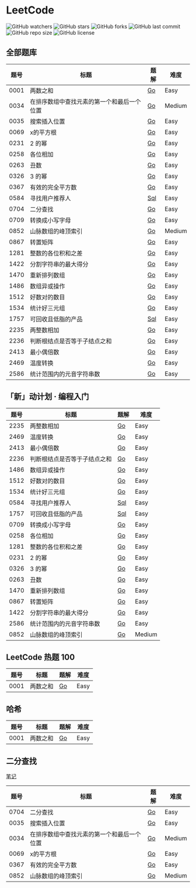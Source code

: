 # LeetCode

![GitHub watchers](https://img.shields.io/github/watchers/XdpCs/LeetCode?style=social)
![GitHub stars](https://img.shields.io/github/stars/XdpCs/LeetCode?style=social)
![GitHub forks](https://img.shields.io/github/forks/XdpCs/LeetCode?style=social)
![GitHub last commit](https://img.shields.io/github/last-commit/XdpCs/LeetCode?style=flat-square)
![GitHub repo size](https://img.shields.io/github/repo-size/XdpCs/LeetCode?style=flat-square)
![GitHub license](https://img.shields.io/github/license/XdpCs/LeetCode?style=flat-square)

## 全部题库

| 题号   | 标题                    | 题解                                                                            | 难度     |
|------|-----------------------|-------------------------------------------------------------------------------|--------|
| 0001 | 两数之和                  | [Go](./leetcode/0001.Two-Sum)                                                 | Easy   |
| 0034 | 在排序数组中查找元素的第一个和最后一个位置 | [Go](./leetcode/0034.Find-First-And-Last-Position-Of-Element-In-Sorted-Array) | Medium |
| 0035 | 搜索插入位置                | [Go](./leetcode/0035.Search-Insert-Position)                                  | Easy   |
| 0069 | x的平方根                 | [Go](./leetcode/0069.Sqrtx)                                                   | Easy   |
| 0231 | 2 的幂                  | [Go](./leetcode/0231.Power-Of-Two)                                            | Easy   |
| 0258 | 各位相加                  | [Go](./leetcode/0258.Add-Digits)                                              | Easy   |
| 0263 | 丑数                    | [Go](./leetcode/0263.Ugly-Number)                                             | Easy   |
| 0326 | 3 的幂                  | [Go](./leetcode/0326.Power-Of-Three)                                          | Easy   |
| 0367 | 有效的完全平方数              | [Go](./leetcode/0367.Valid-Perfect-Square)                                    | Easy   |
| 0584 | 寻找用户推荐人               | [Sql](./leetcode/0584.Find-Customer-Referee)                                  | Easy   |
| 0704 | 二分查找                  | [Go](./leetcode/0704.Binary-Search)                                           | Easy   |
| 0709 | 转换成小写字母               | [Go](./leetcode/0709.To-Lower-Case)                                           | Easy   |
| 0852 | 山脉数组的峰顶索引             | [Go](./leetcode/0852.Peak-Index-In-A-Mountain-Array)                          | Medium |
| 0867 | 转置矩阵                  | [Go](./leetcode/0867.Transpose-Matrix)                                        | Easy   |
| 1281 | 整数的各位积和之差             | [Go](./leetcode/1281.Subtract-the-Product-and-Sum-of-Digits-of-an-Integer)    | Easy   |
| 1422 | 分割字符串的最大得分            | [Go](./leetcode/1422.Maximum-Score-After-Splitting-A-String)                  | Easy   |
| 1470 | 重新排列数组                | [Go](./leetcode/1470.Shuffle-The-Array)                                       | Easy   |
| 1486 | 数组异或操作                | [Go](./leetcode/1486.XOR-Operation-in-an-Array)                               | Easy   |
| 1512 | 好数对的数目                | [Go](./leetcode/1512.Number-of-Good-Pairs)                                    | Easy   |
| 1534 | 统计好三元组                | [Go](./leetcode/1534.Count-Good-Triplets)                                     | Easy   |
| 1757 | 可回收且低脂的产品             | [Sql](./leetcode/1757.Recyclable-and-Low-Fat-Products)                        | Easy   |
| 2235 | 两整数相加                 | [Go](./leetcode/2235.Add-Two-Integers)                                        | Easy   |
| 2236 | 判断根结点是否等于子结点之和        | [Go](./leetcode/2236.Root-Equals-Sum-of-Children)                             | Easy   |
| 2413 | 最小偶倍数                 | [Go](./leetcode/2413.Smallest-Even-Multiple)                                  | Easy   |
| 2469 | 温度转换                  | [Go](./leetcode/2469.Convert-the-Temperature)                                 | Easy   |
| 2586 | 统计范围内的元音字符串数          | [Go](./leetcode/2586.Count-The-Number-Of-Vowel-Strings-In-Range)              | Easy   |

## 「新」动计划 · 编程入门

| 题号   | 标题             | 题解                                                                         | 难度     |
|------|----------------|----------------------------------------------------------------------------|--------|
| 2235 | 两整数相加          | [Go](./leetcode/2235.Add-Two-Integers)                                     | Easy   |
| 2469 | 温度转换           | [Go](./leetcode/2469.Convert-the-Temperature)                              | Easy   |
| 2413 | 最小偶倍数          | [Go](./leetcode/2413.Smallest-Even-Multiple)                               | Easy   |
| 2236 | 判断根结点是否等于子结点之和 | [Go](./leetcode/2236.Root-Equals-Sum-of-Children)                          | Easy   |
| 1486 | 数组异或操作         | [Go](./leetcode/1486.XOR-Operation-in-an-Array)                            | Easy   |
| 1512 | 好数对的数目         | [Go](./leetcode/1512.Number-of-Good-Pairs)                                 | Easy   |
| 1534 | 统计好三元组         | [Go](./leetcode/1534.Count-Good-Triplets)                                  | Easy   |
| 0584 | 寻找用户推荐人        | [Sql](./leetcode/0584.Find-Customer-Referee)                               | Easy   |
| 1757 | 可回收且低脂的产品      | [Sql](./leetcode/1757.Recyclable-and-Low-Fat-Products)                     | Easy   |
| 0709 | 转换成小写字母        | [Go](./leetcode/0709.To-Lower-Case)                                        | Easy   |
| 0258 | 各位相加           | [Go](./leetcode/0258.Add-Digits)                                           | Easy   |
| 1281 | 整数的各位积和之差      | [Go](./leetcode/1281.Subtract-the-Product-and-Sum-of-Digits-of-an-Integer) | Easy   |
| 0231 | 2 的幂           | [Go](./leetcode/0231.Power-Of-Two)                                         | Easy   |
| 0326 | 3 的幂           | [Go](./leetcode/0326.Power-Of-Three)                                       | Easy   |
| 0263 | 丑数             | [Go](./leetcode/0263.Ugly-Number)                                          | Easy   |
| 1470 | 重新排列数组         | [Go](./leetcode/1470.Shuffle-The-Array)                                    | Easy   |
| 0867 | 转置矩阵           | [Go](./leetcode/0867.Transpose-Matrix)                                     | Easy   |
| 1422 | 分割字符串的最大得分     | [Go](./leetcode/1422.Maximum-Score-After-Splitting-A-String)               | Easy   |
| 2586 | 统计范围内的元音字符串数   | [Go](./leetcode/2586.Count-The-Number-Of-Vowel-Strings-In-Range)           | Easy   |
| 0852 | 山脉数组的峰顶索引      | [Go](./leetcode/0852.Peak-Index-In-A-Mountain-Array)                       | Medium |

## LeetCode 热题 100

| 题号   | 标题   | 题解                            | 难度   |
|------|------|-------------------------------|------|
| 0001 | 两数之和 | [Go](./leetcode/0001.Two-Sum) | Easy |

## 哈希

| 题号   | 标题   | 题解                            | 难度   |
|------|------|-------------------------------|------|
| 0001 | 两数之和 | [Go](./leetcode/0001.Two-Sum) | Easy |

## 二分查找

[笔记](./notes/Binary-Search.md)

| 题号   | 标题                    | 题解                                                                            | 难度     |
|------|-----------------------|-------------------------------------------------------------------------------|--------|
| 0704 | 二分查找                  | [Go](./leetcode/0704.Binary-Search)                                           | Easy   |
| 0035 | 搜索插入位置                | [Go](./leetcode/0035.Search-Insert-Position)                                  | Easy   |
| 0034 | 在排序数组中查找元素的第一个和最后一个位置 | [Go](./leetcode/0034.Find-First-And-Last-Position-Of-Element-In-Sorted-Array) | Medium |
| 0069 | x的平方根                 | [Go](./leetcode/0069.Sqrtx)                                                   | Easy   |
| 0367 | 有效的完全平方数              | [Go](./leetcode/0367.Valid-Perfect-Square)                                    | Easy   |
| 0852 | 山脉数组的峰顶索引             | [Go](./leetcode/0852.Peak-Index-In-A-Mountain-Array)                          | Medium |
